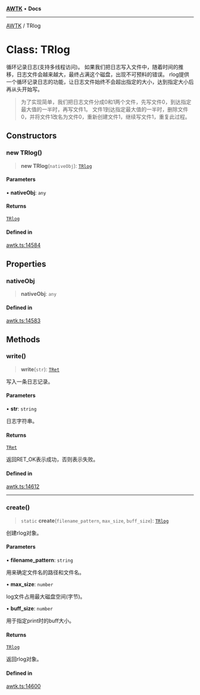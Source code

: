 [**AWTK**](../README.md) • **Docs**

***

[AWTK](../globals.md) / TRlog

# Class: TRlog

循环记录日志(支持多线程访问)。
如果我们把日志写入文件中，随着时间的推移，日志文件会越来越大，最终占满这个磁盘，出现不可预料的错误。
rlog提供一个循环记录日志的功能，让日志文件始终不会超出指定的大小，达到指定大小后再从头开始写。

> 为了实现简单，我们把日志文件分成0和1两个文件，先写文件0，到达指定最大值的一半时，再写文件1。
> 文件1到达指定最大值的一半时，删除文件0，并将文件1改名为文件0，重新创建文件1，继续写文件1，重复此过程。

## Constructors

### new TRlog()

> **new TRlog**(`nativeObj`): [`TRlog`](TRlog.md)

#### Parameters

• **nativeObj**: `any`

#### Returns

[`TRlog`](TRlog.md)

#### Defined in

[awtk.ts:14584](https://github.com/zlgopen/awtk-binding/blob/b1e618d759250c07a8449fe21dad19c89a7f6c51/tools/code_gen/js/output/awtk.ts#L14584)

## Properties

### nativeObj

> **nativeObj**: `any`

#### Defined in

[awtk.ts:14583](https://github.com/zlgopen/awtk-binding/blob/b1e618d759250c07a8449fe21dad19c89a7f6c51/tools/code_gen/js/output/awtk.ts#L14583)

## Methods

### write()

> **write**(`str`): [`TRet`](../enumerations/TRet.md)

写入一条日志记录。

#### Parameters

• **str**: `string`

日志字符串。

#### Returns

[`TRet`](../enumerations/TRet.md)

返回RET_OK表示成功，否则表示失败。

#### Defined in

[awtk.ts:14612](https://github.com/zlgopen/awtk-binding/blob/b1e618d759250c07a8449fe21dad19c89a7f6c51/tools/code_gen/js/output/awtk.ts#L14612)

***

### create()

> `static` **create**(`filename_pattern`, `max_size`, `buff_size`): [`TRlog`](TRlog.md)

创建rlog对象。

#### Parameters

• **filename\_pattern**: `string`

用来确定文件名的路径和文件名。

• **max\_size**: `number`

log文件占用最大磁盘空间(字节)。

• **buff\_size**: `number`

用于指定print时的buff大小。

#### Returns

[`TRlog`](TRlog.md)

返回rlog对象。

#### Defined in

[awtk.ts:14600](https://github.com/zlgopen/awtk-binding/blob/b1e618d759250c07a8449fe21dad19c89a7f6c51/tools/code_gen/js/output/awtk.ts#L14600)
